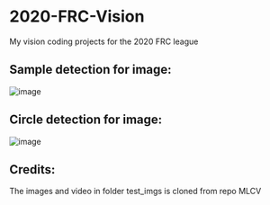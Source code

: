 # 2020-FRC-Vision

My vision coding projects for the 2020 FRC league 

## Sample detection for image: 

![image](https://user-images.githubusercontent.com/74515743/160964953-d2894920-63f1-4be9-8c6f-9f21ea7580dc.png)

## Circle detection for image:

![image](https://user-images.githubusercontent.com/74515743/160965006-3819c282-7669-4072-a913-5a8483356aaa.png)

## Credits:

The images and video in folder test_imgs is cloned from repo MLCV 
